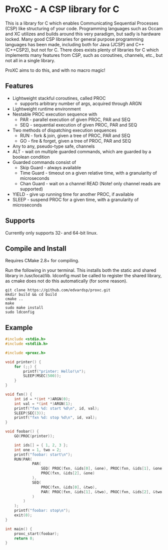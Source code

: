 # ProXC - A CSP library for C 

This is a library for C which enables Communicating Sequential Processes (CSP) like structuring of your code. 
Programming languages such as Occam and XC utilizes and builds around this very paradigm, but sadly is hardware locked.
Many good CSP libraries for general purpose programming languages has been made, including both for Java (JCSP) and C++ (C++CSP2), but not for C.
There does exists plenty of libraries for C which implements many features from CSP, such as coroutines, channels, etc., but not all in a single library. 

ProXC aims to do this, and with no macro magic!

## Features

* Lightweight stackful coroutines, called PROC
    * supports arbitrary number of args, acquired through ARGN
* Lightweight runtime environment
* Nestable PROC execution sequence with
    * PAR - parallel execution of given PROC, PAR and SEQ
    * SEQ - sequential execution of given PROC, PAR and SEQ
* Two methods of dispatching execution sequences
    * RUN - fork & join, given a tree of PROC, PAR and SEQ
    * GO - fire & forget, given a tree of PROC, PAR and SEQ
* Any to any, pseudo-type safe, channels
* ALT - wait on multiple guarded commands, which are guarded by a boolean condition
* Guarded commands consist of
    * Skip Guard - always available
    * Time Guard - timeout on a given relative time, with a granularity of microseconds
    * Chan Guard - wait on a channel READ (Note! only channel reads are supported)
* YIELD - give up running time for another PROC, if available
* SLEEP - suspend PROC for a given time, with a granularity of microseconds

## Supports

Currently only supports 32- and 64-bit linux.

## Compile and Install

Requires CMake 2.8+ for compiling.

Run the following in your terminal. This installs both the static and shared library in /usr/local/lib. ldconfig must be called to register the shared library, as cmake does not do this automatically (for some reason).

    git clone https://github.com/edvardsp/proxc.git
    mkdir build && cd build
    cmake ..
    make
    sudo make install
    sudo ldconfig

## Example

```c
#include <stdio.h>
#include <stdlib.h>

#include <proxc.h>

void printer() {
    for (;;) {
        printf("printer: Hello!\n");
        SLEEP(MSEC(500));
    }
}

void fxn() {
    int id = *(int *)ARGN(0);
    int val = *(int *)ARGN(1);
    printf("fxn %d: start %d\n", id, val);
    SLEEP(SEC(3));
    printf("fxn %d: stop %d\n", id, val);
}

void foobar() {
    GO(PROC(printer));

    int ids[] = { 1, 2, 3 };
    int one = 1, two = 2;
    printf("foobar: start\n");
    RUN(PAR(
            PAR(
                SEQ( PROC(fxn, &ids[0], &one), PROC(fxn, &ids[1], &one) ),
                PROC(fxn, &ids[2], &one)
            ),
            SEQ(
                PROC(fxn, &ids[0], &two),
                PAR( PROC(fxn, &ids[1], &two), PROC(fxn, &ids[2], &two) )
            )
        )
    );
    printf("foobar: stop\n");
    exit(0);
}

int main() {
    proxc_start(foobar);
    return 0;
}
```
